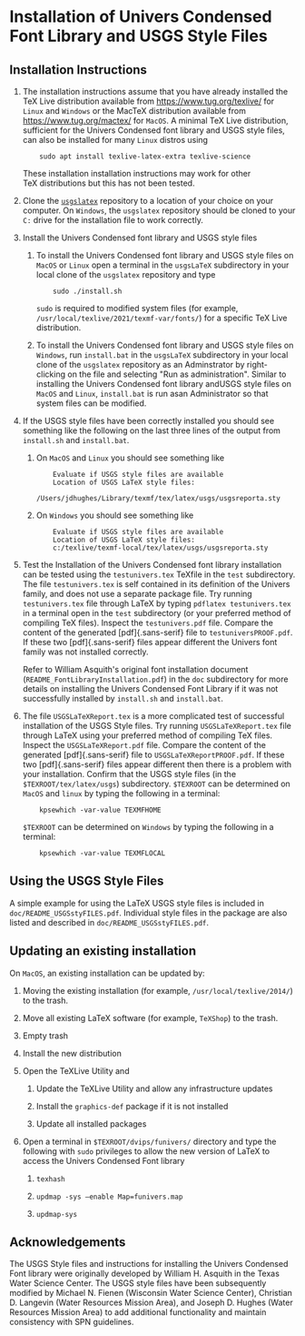 # Installation of Univers Condensed Font Library and USGS Style Files

## Installation Instructions

1. The installation instructions assume that you have already installed
    the TeX Live distribution available from
    <https://www.tug.org/texlive/> for `Linux` and `Windows` or the
    MacTeX distribution available from <https://www.tug.org/mactex/> for
    `MacOS`. A minimal TeX Live distribution, sufficient for the Univers
    Condensed font library and USGS style files, can also be installed
    for many `Linux` distros using

   ```
       sudo apt install texlive-latex-extra texlive-science
   ```

    These installation installation instructions may work for other
    TeX distributions but this has not been tested.

2. Clone the [`usgslatex`](https://github.com/MODFLOW-USGS/usgslatex)
    repository to a location of your choice on your computer. On
    `Windows`, the `usgslatex` repository should be cloned to your `C:`
    drive for the installation file to work correctly.

3. Install the Univers Condensed font library and USGS style files

    1. To install the Univers Condensed font library and USGS style
        files on `MacOS` or `Linux` open a terminal in the `usgsLaTeX`
        subdirectory in your local clone of the `usgslatex` repository
        and type
        
        ```
            sudo ./install.sh
        ```

        `sudo` is required to modified system files (for example,
        `/usr/local/texlive/2021/texmf-var/fonts/`) for a specific
        TeX Live distribution.

    3. To install the Univers Condensed font library and USGS style
        files on `Windows`, run `install.bat` in the `usgsLaTeX`
        subdirectory in your local clone of the `usgslatex` repository
        as an Adminstrator by right-clicking on the file and selecting
        "Run as administration". Similar to installing the Univers Condensed 
        font library andUSGS style files on `MacOS` and `Linux`, `install.bat` 
        is run asan Administrator so that system files can be modified.

4. If the USGS style files have been correctly installed you should see
    something like the following on the last three lines of the output
    from `install.sh` and `install.bat`.

    1.  On `MacOS` and `Linux` you should see something like

        ```              
            Evaluate if USGS style files are available
            Location of USGS LaTeX style files:  
            /Users/jdhughes/Library/texmf/tex/latex/usgs/usgsreporta.sty
        ```
        
    2.  On `Windows` you should see something like

        ```         
            Evaluate if USGS style files are available
            Location of USGS LaTeX style files:  
            c:/texlive/texmf-local/tex/latex/usgs/usgsreporta.sty
        ```

5. Test the Installation of the Univers Condensed font library
    installation can be tested using the `testunivers.tex` TeXfile in
    the `test` subdirectory. The file `testunivers.tex` is self
    contained in its definition of the Univers family, and does not use
    a separate package file. Try running `testunivers.tex` file through
    LaTeX by typing `pdflatex testunivers.tex` in a terminal open in the
    `test` subdirectory (or your preferred method of compiling
    TeX files). Inspect the `testunivers.pdf` file. Compare the content
    of the generated [pdf]{.sans-serif} file to `testuniversPROOF.pdf`.
    If these two [pdf]{.sans-serif} files appear different the Univers
    font family was not installed correctly.

    Refer to William Asquith's original font installation document
    (`README_FontLibraryInstallation.pdf`) in the `doc` subdirectory for
    more details on installing the Univers Condensed Font Library if it
    was not successfully installed by `install.sh` and `install.bat`.

6. The file `USGSLaTeXReport.tex` is a more complicated test of
    successful installation of the USGS Style files. Try running
    `USGSLaTeXReport.tex` file through LaTeX using your preferred method
    of compiling TeX files. Inspect the `USGSLaTeXReport.pdf` file.
    Compare the content of the generated [pdf]{.sans-serif} file to
    `USGSLaTeXReportPROOF.pdf`. If these two [pdf]{.sans-serif} files
    appear different then there is a problem with your installation.
    Confirm that the USGS style files (in the `$TEXROOT/tex/latex/usgs`)
    subdirectory. `$TEXROOT` can be determined on `MacOS` and `linux` by
    typing the following in a terminal:

    ```
        kpsewhich -var-value TEXMFHOME
    ```

    `$TEXROOT` can be determined on `Windows` by typing the following in
    a terminal:
 
    ```
        kpsewhich -var-value TEXMFLOCAL
    ```

## Using the USGS Style Files

A simple example for using the LaTeX USGS style files is included in
`doc/README_USGSstyFILES.pdf`. Individual style files in the package are
also listed and described in `doc/README_USGSstyFILES.pdf`.

## Updating an existing installation

On `MacOS`, an existing installation can be updated by:

1.  Moving the existing installation (for example,
    `/usr/local/texlive/2014/`) to the trash.

2.  Move all existing LaTeX software (for example, `TeXShop`) to the
    trash.

3.  Empty trash

4.  Install the new distribution

5.  Open the TeXLive Utility and

    1.  Update the TeXLive Utility and allow any infrastructure updates

    2.  Install the `graphics-def` package if it is not installed

    3.  Update all installed packages

6.  Open a terminal in `$TEXROOT/dvips/funivers/` directory and type the
    following with `sudo` privileges to allow the new version of
    LaTeX to access the Univers Condensed Font library

    1.  `texhash`

    2.  `updmap -sys –enable Map=funivers.map`

    3.  `updmap-sys`

## Acknowledgements

The USGS Style files and instructions for installing the Univers
Condensed Font library were originally developed by William H. Asquith
in the Texas Water Science Center. The USGS style files have been
subsequently modified by Michael N. Fienen (Wisconsin Water Science
Center), Christian D. Langevin (Water Resources Mission Area), and
Joseph D. Hughes (Water Resources Mission Area) to add additional
functionality and maintain consistency with SPN guidelines.
